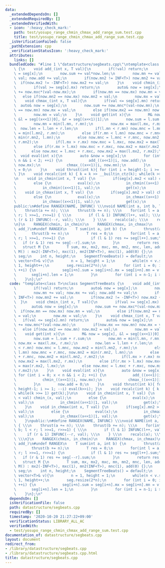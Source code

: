 ```yaml
---
data:
  _extendedDependsOn: []
  _extendedRequiredBy: []
  _extendedVerifiedWith:
  - icon: ':heavy_check_mark:'
    path: test/yosupo_range_chmin_chmax_add_range_sum.test.cpp
    title: test/yosupo_range_chmin_chmax_add_range_sum.test.cpp
  _isVerificationFailed: false
  _pathExtension: cpp
  _verificationStatusIcon: ':heavy_check_mark:'
  attributes:
    links: []
  bundledCode: "#line 1 \"datastructure/segbeats.cpp\"\ntemplate<class T>\nclass SegmentTreeBeats\
    \ {\n    void add_(int x, T val){\n        if(!val) return;\n        auto& now\
    \ = seg[x];\n        now.sum += val*now.len;\n        now.mn += val; now.mx +=\
    \ val; now.add += val;\n        if(now.mn2 != INF<T>) now.mn2 += val;\n      \
    \  if(now.mx2 != -INF<T>) now.mx2 += val;\n    }\n    void chmin_(int x, T val){\n\
    \        if(val >= seg[x].mx) return;\n        auto& now = seg[x];\n        now.sum\
    \ += now.mxc*(val-now.mx);\n        if(now.mn == now.mx) now.mn = val;\n     \
    \   else if(now.mn2 == now.mx) now.mn2 = val;\n        now.mx = val;\n    }\n\
    \    void chmax_(int x, T val){\n        if(val <= seg[x].mn) return;\n      \
    \  auto& now = seg[x];\n        now.sum += now.mnc*(val-now.mn);\n        if(now.mx\
    \ == now.mn) now.mx = val;\n        else if(now.mx2 == now.mn) now.mx2 = val;\n\
    \        now.mn = val;\n    }\n    void get(int x){\n        M& now = seg[x],\
    \ &l = seg[(x<<1)|0], &r = seg[(x<<1)|1];\n        now.sum = l.sum + r.sum;\n\
    \        now.mn = min(l.mn, r.mn);\n        now.mx = max(l.mx, r.mx);\n      \
    \  now.len = l.len + r.len;\n        if(l.mn < r.mn) now.mnc = l.mnc, now.mn2\
    \ = min(l.mn2, r.mn);\n        else if(r.mn < l.mn) now.mnc = r.mnc, now.mn2 =\
    \ min(r.mn2, l.mn);\n        else now.mnc = l.mnc + r.mnc, now.mn2 = min(l.mn2,\
    \ r.mn2);\n        if(l.mx > r.mx) now.mxc = l.mxc, now.mx2 = max(l.mx2, r.mx);\n\
    \        else if(r.mx > l.mx) now.mxc = r.mxc, now.mx2 = max(r.mx2, l.mx);\n \
    \       else now.mxc = l.mxc + r.mxc, now.mx2 = max(l.mx2, r.mx2);\n    }\n  \
    \  void eval(int x){\n        auto &now = seg[x];\n        for (int i = 0; x <\
    \ n && i < 2; ++i) {\n            add_((x<<1)|i, now.add);\n            chmin_((x<<1)|i,\
    \ now.mx);\n            chmax_((x<<1)|i, now.mn);\n        }\n        now.add\
    \ = 0;\n    }\n    void thrust(int k){ for (int i = height-1; i >= 1; --i) eval(k>>i);\
    \ }\n    void recalc(int k) { k = k >> __builtin_ctz(k); while(k >>= 1) get(k);}\n\
    \n    void in_chmin(int x, T val) {\n        if(seg[x].mx2 < val) chmin_(x, val);\n\
    \        else {\n            eval(x);\n            in_chmin((x<<1)|0, val);\n\
    \            in_chmin((x<<1)|1, val);\n            get(x);\n        }\n    }\n\
    \    void in_chmax(int x, T val) {\n        if(seg[x].mn2 > val) chmax_(x, val);\n\
    \        else {\n            eval(x);\n            in_chmax((x<<1)|0, val);\n\
    \            in_chmax((x<<1)|1, val);\n            get(x);\n        }\n    }\n\
    public:\n#define RANGEX(NAME, INFUNC) \\\nvoid NAME(int a, int b, T val) { \\\n\
    \    thrust(a += n); \\\n    thrust(b += n); \\\n    for(int l = a, r = b; l <\
    \ r; l >>=1, r>>=1) { \\\n        if (l & 1) INFUNC(l++, val); \\\n        if\
    \ (r & 1) INFUNC(--r, val); \\\n    } \\\n    recalc(a); \\\n    recalc(b); \\\
    \n}\n    RANGEX(chmin, in_chmin)\n    RANGEX(chmax, in_chmax)\n    RANGEX(add,\
    \ add_)\n#undef RANGEX\n    T sum(int a, int b) {\n        thrust(a += n);\n \
    \       thrust(b += n);\n        T res = 0;\n        for(int l = a, r = b; l <\
    \ r; l >>=1, r>>=1) {\n            if (l & 1) res += seg[l++].sum;\n         \
    \   if (r & 1) res += seg[--r].sum;\n        }\n        return res;\n    }\n \
    \   struct M {\n        T sum, mx, mx2, mxc, mn, mn2, mnc, len, add;\n       \
    \ M() : mx2(-INF<T>), mxc(1), mn2(INF<T>), mnc(1), add(0) {};\n    };\n    vector<M>\
    \ seg;\n    int n, height;\n    SegmentTreeBeats() = default;\n    SegmentTreeBeats(const\
    \ vector<T>& v){\n        n = 1, height = 1;\n        while(n < v.size()) n <<=\
    \ 1, height++;\n        seg.resize(2*n);\n        for (int i = 0; i < v.size();\
    \ ++i) {\n            seg[i+n].sum = seg[i+n].mx = seg[i+n].mn = v[i];\n     \
    \       seg[i+n].len = 1;\n        }\n        for (int i = n-1; i >= 1; --i) get(i);\n\
    \    }\n};\n"
  code: "template<class T>\nclass SegmentTreeBeats {\n    void add_(int x, T val){\n\
    \        if(!val) return;\n        auto& now = seg[x];\n        now.sum += val*now.len;\n\
    \        now.mn += val; now.mx += val; now.add += val;\n        if(now.mn2 !=\
    \ INF<T>) now.mn2 += val;\n        if(now.mx2 != -INF<T>) now.mx2 += val;\n  \
    \  }\n    void chmin_(int x, T val){\n        if(val >= seg[x].mx) return;\n \
    \       auto& now = seg[x];\n        now.sum += now.mxc*(val-now.mx);\n      \
    \  if(now.mn == now.mx) now.mn = val;\n        else if(now.mn2 == now.mx) now.mn2\
    \ = val;\n        now.mx = val;\n    }\n    void chmax_(int x, T val){\n     \
    \   if(val <= seg[x].mn) return;\n        auto& now = seg[x];\n        now.sum\
    \ += now.mnc*(val-now.mn);\n        if(now.mx == now.mn) now.mx = val;\n     \
    \   else if(now.mx2 == now.mn) now.mx2 = val;\n        now.mn = val;\n    }\n\
    \    void get(int x){\n        M& now = seg[x], &l = seg[(x<<1)|0], &r = seg[(x<<1)|1];\n\
    \        now.sum = l.sum + r.sum;\n        now.mn = min(l.mn, r.mn);\n       \
    \ now.mx = max(l.mx, r.mx);\n        now.len = l.len + r.len;\n        if(l.mn\
    \ < r.mn) now.mnc = l.mnc, now.mn2 = min(l.mn2, r.mn);\n        else if(r.mn <\
    \ l.mn) now.mnc = r.mnc, now.mn2 = min(r.mn2, l.mn);\n        else now.mnc = l.mnc\
    \ + r.mnc, now.mn2 = min(l.mn2, r.mn2);\n        if(l.mx > r.mx) now.mxc = l.mxc,\
    \ now.mx2 = max(l.mx2, r.mx);\n        else if(r.mx > l.mx) now.mxc = r.mxc, now.mx2\
    \ = max(r.mx2, l.mx);\n        else now.mxc = l.mxc + r.mxc, now.mx2 = max(l.mx2,\
    \ r.mx2);\n    }\n    void eval(int x){\n        auto &now = seg[x];\n       \
    \ for (int i = 0; x < n && i < 2; ++i) {\n            add_((x<<1)|i, now.add);\n\
    \            chmin_((x<<1)|i, now.mx);\n            chmax_((x<<1)|i, now.mn);\n\
    \        }\n        now.add = 0;\n    }\n    void thrust(int k){ for (int i =\
    \ height-1; i >= 1; --i) eval(k>>i); }\n    void recalc(int k) { k = k >> __builtin_ctz(k);\
    \ while(k >>= 1) get(k);}\n\n    void in_chmin(int x, T val) {\n        if(seg[x].mx2\
    \ < val) chmin_(x, val);\n        else {\n            eval(x);\n            in_chmin((x<<1)|0,\
    \ val);\n            in_chmin((x<<1)|1, val);\n            get(x);\n        }\n\
    \    }\n    void in_chmax(int x, T val) {\n        if(seg[x].mn2 > val) chmax_(x,\
    \ val);\n        else {\n            eval(x);\n            in_chmax((x<<1)|0,\
    \ val);\n            in_chmax((x<<1)|1, val);\n            get(x);\n        }\n\
    \    }\npublic:\n#define RANGEX(NAME, INFUNC) \\\nvoid NAME(int a, int b, T val)\
    \ { \\\n    thrust(a += n); \\\n    thrust(b += n); \\\n    for(int l = a, r =\
    \ b; l < r; l >>=1, r>>=1) { \\\n        if (l & 1) INFUNC(l++, val); \\\n   \
    \     if (r & 1) INFUNC(--r, val); \\\n    } \\\n    recalc(a); \\\n    recalc(b);\
    \ \\\n}\n    RANGEX(chmin, in_chmin)\n    RANGEX(chmax, in_chmax)\n    RANGEX(add,\
    \ add_)\n#undef RANGEX\n    T sum(int a, int b) {\n        thrust(a += n);\n \
    \       thrust(b += n);\n        T res = 0;\n        for(int l = a, r = b; l <\
    \ r; l >>=1, r>>=1) {\n            if (l & 1) res += seg[l++].sum;\n         \
    \   if (r & 1) res += seg[--r].sum;\n        }\n        return res;\n    }\n \
    \   struct M {\n        T sum, mx, mx2, mxc, mn, mn2, mnc, len, add;\n       \
    \ M() : mx2(-INF<T>), mxc(1), mn2(INF<T>), mnc(1), add(0) {};\n    };\n    vector<M>\
    \ seg;\n    int n, height;\n    SegmentTreeBeats() = default;\n    SegmentTreeBeats(const\
    \ vector<T>& v){\n        n = 1, height = 1;\n        while(n < v.size()) n <<=\
    \ 1, height++;\n        seg.resize(2*n);\n        for (int i = 0; i < v.size();\
    \ ++i) {\n            seg[i+n].sum = seg[i+n].mx = seg[i+n].mn = v[i];\n     \
    \       seg[i+n].len = 1;\n        }\n        for (int i = n-1; i >= 1; --i) get(i);\n\
    \    }\n};\n"
  dependsOn: []
  isVerificationFile: false
  path: datastructure/segbeats.cpp
  requiredBy: []
  timestamp: '2020-10-20 21:27:22+09:00'
  verificationStatus: LIBRARY_ALL_AC
  verifiedWith:
  - test/yosupo_range_chmin_chmax_add_range_sum.test.cpp
documentation_of: datastructure/segbeats.cpp
layout: document
redirect_from:
- /library/datastructure/segbeats.cpp
- /library/datastructure/segbeats.cpp.html
title: datastructure/segbeats.cpp
---
```

